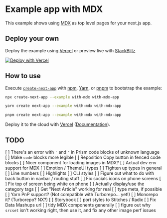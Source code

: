 # Example app with MDX

This example shows using [MDX](https://github.com/mdx-js/mdx) as top level pages for your next.js app.

## Deploy your own

Deploy the example using [Vercel](https://vercel.com?utm_source=github&utm_medium=readme&utm_campaign=next-example) or preview live with [StackBlitz](https://stackblitz.com/github/vercel/next.js/tree/canary/examples/with-mdx)

[![Deploy with Vercel](https://vercel.com/button)](https://vercel.com/new/git/external?repository-url=https://github.com/vercel/next.js/tree/canary/examples/with-mdx&project-name=with-mdx&repository-name=with-mdx)

## How to use

Execute [`create-next-app`](https://github.com/vercel/next.js/tree/canary/packages/create-next-app) with [npm](https://docs.npmjs.com/cli/init), [Yarn](https://yarnpkg.com/lang/en/docs/cli/create/), or [pnpm](https://pnpm.io) to bootstrap the example:

```bash
npx create-next-app --example with-mdx with-mdx-app
```

```bash
yarn create next-app --example with-mdx with-mdx-app
```

```bash
pnpm create next-app --example with-mdx with-mdx-app
```

Deploy it to the cloud with [Vercel](https://vercel.com/new?utm_source=github&utm_medium=readme&utm_campaign=next-example) ([Documentation](https://nextjs.org/docs/deployment)).

## TODO

[ ] There's an error with `'` and `"` in Prism code blocks of unknown language
[ ] Make `code` blocks more legible
[ ] Reposition Copy button in fenced code blocks
[ ] Nicer component for loading images in MDX?
[ ] Actual dev env support for MDX
[ ] Emotion / ThemeUI types
[ ] Tighten up types in general
[ ] Line numbers
[ ] Highlights
[ ] CLI styles
[ ] Figure out what to do with back button in navbar / routing stuff
[ ] Fix socials icons on phone screens
[ ] Fix top of screen being white on phone
[ ] Actually display/use the category tags
[ ] Get "Next Article" working for real
[ ] type meta, if possible
[ ] Yarn PnP support? (Not compatible with Turborepo... yet!)
[ ] Monorepo it? (Turborepo? NX?)
[ ] Storybook
[ ] port styles to Stitches / Radix
[ ] Fix Data Mashups url
[ ] tidy MDX components generally
[ ] figure out why `srcset` isn't working right, then use it, and fix any other image perf issues
